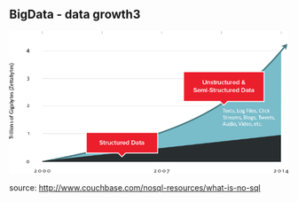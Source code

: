 ##  BigData - data growth3

<img src="../images/bigdata.png"/>

source: http://www.couchbase.com/nosql-resources/what-is-no-sql
